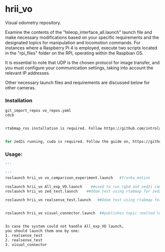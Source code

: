 # hrii_vo
Visual odometry repository.

Examine the contents of the "teleop_interface_all.launch" launch file and make necessary modifications based on your specific requirements and the designated topics for manipulation and locomotion commands. For instances where a Raspberry Pi 4 is employed, execute two scripts located in the "rpi_files" folder on the RPI, operating within the Raspbian OS.

It is essential to note that UDP is the chosen protocol for image transfer, and you must configure your communication settings, taking into account the relevant IP addresses.

Other necessary launch files and requirements are discussed below for other cameras.

### Installation
```bash
git_import_repos vo_repos.yaml
cdcb


rtabmap_ros installation is required. Follow https://github.com/introlab/rtabmap_ros


for zed2i running, cuda is required. Follow the guide on, https://github.com/stereolabs/zed-ros-wrapper and add zed-ros-wrapper to your catkin workspace.


```

### Usage:
```bash
''' 

'''
roslaunch hrii_vo vo_comparison_experiment.launch   #franka_motion

roslaunch hrii_vo All_exp_VO.launch    ##used to run rgbd and zed2i camera for odometry test
roslaunch hrii_vo zed_test.launch    ##Odom test using rtabmap for zed2i

roslaunch hrii_vo realsense_test.launch   ##Odom test using rtabmap for realsense d435i


roslaunch hrii_vo visual_connector.launch  ##publishes topic realted to logging the data


In case the system could not handle All_exp_VO launch,
you should launch them one by one:
1. realsense_test
2. realsense_test
3. visual_connector
```
